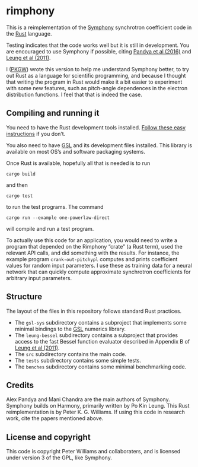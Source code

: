 # rimphony

This is a reimplementation of the
[Symphony](https://github.com/AFD-Illinois/symphony) synchrotron coefficient
code in the [Rust](https://rust-lang.org/) language.

Testing indicates that the code works well but it is still in development. You
are encouraged to use Symphony if possible, citing
[Pandya et al (2016)](https://dx.doi.org/10.3847/0004-637X/822/1/34) and
[Leung et al (2011)](https://dx.doi.org/10.1088/0004-637X/737/1/21).

I ([PKGW](https://newton.cx/~peter/)) wrote this version to help me understand
Symphony better, to try out Rust as a language for scientific programming, and
because I thought that writing the program in Rust would make it a bit easier
to experiment with some new features, such as pitch-angle dependences in the
electron distribution functions. I feel that that is indeed the case.

## Compiling and running it

You need to have the Rust development tools installed.
[Follow these easy instructions](https://www.rust-lang.org/install.html) if
you don’t.

You also need to have [GSL](https://www.gnu.org/software/gsl/) and its
development files installed. This library is available on most OS’s and
software packaging systems.

Once Rust is available, hopefully all that is needed is to run

```
cargo build
```

and then

```
cargo test
```

to run the test programs. The command

```
cargo run --example one-powerlaw-direct
```

will compile and run a test program.

To actually use this code for an application, you would need to write a
program that depended on the Rimphony “crate” (a Rust term), used the relevant
API calls, and did something with the results. For instance, the example
program `crank-out-pitchypl` computes and prints coefficient values for random
input parameters. I use these as training data for a neural network that can
quickly compute approximate synchrotron coefficients for arbitrary input
parameters.


## Structure

The layout of the files in this repository follows standard Rust practices.

- The `gsl-sys` subdirectory contains a subproject that implements some minimal
  bindings to the [GSL](https://www.gnu.org/software/gsl/) numerics library.
- The `leung-bessel` subdirectory contains a subproject that provides access
  to the fast Bessel function evaluator described in Appendix B of
  [Leung et al (2011)](https://dx.doi.org/10.1088/0004-637X/737/1/21).
- The `src` subdirectory contains the main code.
- The `tests` subdirectory contains some simple tests.
- The `benches` subdirectory contains some minimal benchmarking code.

## Credits

Alex Pandya and Mani Chandra are the main authors of Symphony. Symphony builds
on Harmony, primarily written by Po Kin Leung. This Rust reimplementation is
by Peter K. G. Williams. If using this code in research work, cite the papers
mentioned above.

## License and copyright

This code is copyright Peter Williams and collaboraters, and is licensed under
version 3 of the GPL, like Symphony.
